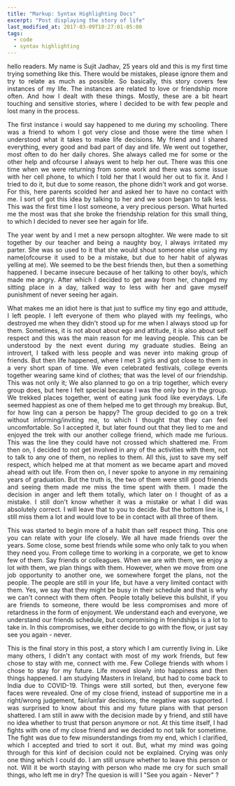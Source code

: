 ```yaml
---
title: "Markup: Syntax Highlighting Docs"
excerpt: "Post displaying the story of life"
last_modified_at: 2017-03-09T10:27:01-05:00
tags: 
  - code
  - syntax highlighting
---
```


<p style="text-align: justify;">
  hello readers. My name is Sujit Jadhav, 25 years old and this is my first time trying something like this. There would be mistakes, please ignore them and try to relate as much as possible. So basically, this story covers few instances of my life. The instances are related to love or friendship more often. And how I dealt with these things. Mostly, these are a bit heart touching and sensitive stories, where I decided to be with few people and lost many in the process. 
 </p>

<p style="text-align: justify;">
  The first instance i would say happened to me during my schooling. There was a friend to whom I got very close and those were the time when I understood what it takes to make life decisions. My friend and I shared everything, every good and bad part of day and life. We went out together, most often to do her daily chores. She always called me for some or the other help and ofcourse I always went to help her out. There was this one time when we were returning from some work and there was some issue with her cell phone, to which I told her that I would her out to fix it. And I tried to do it, but due to some reason, the phone didn't work and got worse. For this, here parents scolded her and asked her to have no contact with me. I sort of got this idea by talking to her and we soon began to talk less. This was the first time I lost someone, a very precious person. What hurted me the most was that she broke the friendship relation for this small thing, to which I decided to never see her again for life. 
</p>

<p style="text-align: justify;">
  The year went by and I met a new persopn altoghter. We were made to sit together by our teacher and being a naughty boy, I always irritated my parter. She was so used to it that she would shout someone else using my name(ofcourse it used to be a mistake, but due to her habit of alywas yelling at me). We seemed to be the best friends then, but then a something happened. I became insecure because of her talking to other boy/s, which made me angry. After which I decided to get away from her, changed my sitting place in a day, talked way to less with her and gave myself punishment of never seeing her again. 
</p>

<p style="text-align: justify;">
  What makes me an idiot here is that just to suffice my tiny ego and attitude, I left people. I left everyone of them who played with my feelings, who destroyed me when they didn't stood up for me when I always stood up for them. Sometimes, it is not about about ego and attitude, it is also about self respect and this was the main reason for me leaving people. This can be understood by the next event during my graduate studies. Being an introvert, I talked with less people and was never into making group of friends. But then life happened, where I met 3 girls and got close to them in a very short span of time. We even celebrated festivals, college events together wearing same kind of clothes; that was the level of our friendship. This was not only it; We also planned to go on a trip together, which every group does, but here I felt special because I was the only boy in the group. We trekked places together, went of eating junk food like everydays. Life seemed happiest as one of them helped me to get through my breakup. But, for how ling can a person be happy? The group decided to go on a trek without informing/inviting me, to which I thought that they can feel uncomfortable. So I accepted it, but later found out that they lied to me and enjoyed the trek with our another college friend, which made me furious. This was the line they could have not crossed which shattered me. From then on, I decided to not get involved in any of the activities with them, not to talk to any one of them, no replies to them. All this, just to save my self respect, which helped me at that moment as we became apart and moved ahead with out life. From then on, I never spoke to anyone in my remaining years of graduation. But the truth is, the two of them were still good friends and seeing them made me miss the time spent with them. I made the decision in anger and left them totally, which later on I thought of as a mistake. I still don't know whether it was a mistake or what I did was absolutely correct. I will leave that to you to decide. But the bottom line is, I still miss them a lot and would love to be in contact with all three of them. 
</p>

<p style="text-align: justify;">
  This was started to begin more of a habit than self respect thing. This one you can relate with your life closely. We all have made friends over the years. Some close, some best friends while some who only talk to you when they need you. From college time to working in a corporate, we get to know few of them. Say friends or colleagues. When we are with them, we enjoy a lot with them, we plan things with them. However, when we move from one job opportunity to another one, we somewhere forget the plans, not the people. The people are still in your life, but have a very limited contact with them. Yes, we say that they might be busy in their schedule and that is why we can't connect with them often. People totally believe this bullshit, if you are friends to someone, there would be less compromises and more of retardness in the form of enjoyment. We understand each and everyone, we understand our friends schedule, but compromising in friendships is a lot to take in. In this compromises, we either decide to go with the flow, or just say see you again - never.
</p>

<p style="text-align: justify;">
  This is the final story in this post, a story which I am currently living in. Like many others, I didn't any contact with most of my work friends, but few chose to stay with me, connect with me. Few College friends with whom I chose to stay for my future. Life moved slowly into happiness and then things happened. I am studying Masters in Ireland, but had to come back to India due to COVID-19. Things were still sorted, but then, everyone few faces were revealed. One of my close friend, instead of supportine me in a right/wrong judgement, fair/unfair decisions, the negative was supported. I was surprised to know about this and my future plans with that person shattered. I am still in aww with the decision made by y friend, and still have no idea whether to trust that person anymore or not. At this time itself, I had fights with one of my close friend and we decided to not talk for sometime. The fight was due to few misunderstandings from my end, which I clarified, which I accepted and tried to sort it out. But, what my mind was going through for this kinf of decision could not be explained. Crying was only one thing which I could do. I am still unsure whether to leave this person or not. Will it be worth staying with person who made me cry for such small things, who left me in dry? The quesion is will I "See you again - Never" ?

</p>